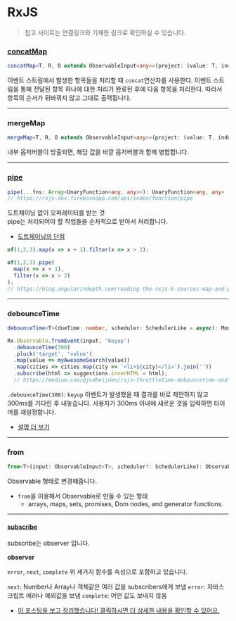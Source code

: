 RxJS
============
> 참고 사이트는 연결링크와 기재한 링크로 확인하실 수 있습니다.

### [concatMap](https://www.androidhuman.com/community/2016/02/08/gdg_korea_android_weekly_02_1/   )
```typescript
concatMap<T, R, O extends ObservableInput<any>>(project: (value: T, index: number) => O, resultSelector?: (outerValue: T, innerValue: ObservedValueOf<O>, outerIndex: number, innerIndex: number) => R): OperatorFunction<T, ObservedValueOf<O> | R>
```

이벤트 스트림에서 발생한 항목들을 처리할 때 `concat`연산자를 사용한다. 이벤트 스트림을 통해 전달된 항목  하나에 대한 처리가 완료된 후에 다음 항목을 처리한다. 따라서 항목의 순서가 뒤바뀌지 않고 그대로 출력됩니다.   

---

### mergeMap
```typescript
mergeMap<T, R, O extends ObservableInput<any>>(project: (value: T, index: number) => O, resultSelector?: ((outerValue: T, innerValue: ObservedValueOf<O>, outerIndex: number, innerIndex: number) => R) | number, concurrent: number = Number.POSITIVE_INFINITY): OperatorFunction<T, ObservedValueOf<O> | R>
```

내부 옵저버블이 방출되면, 해당 값을 바깥 옵저버블과 함께 병합합니다.

---

### [pipe](https://feel5ny.github.io/2018/11/18/Async_04/)
```typescript 
pipe(...fns: Array<UnaryFunction<any, any>>): UnaryFunction<any, any> 
// https://rxjs-dev.firebaseapp.com/api/index/function/pipe
```
도트체이닝 없이 오퍼레이터를 받는 것   
pipe는 처리되어야 할 작업들을 순차적으로 받아서 처리합니다.

- [도트체이닝의 단점](https://feel5ny.github.io/2018/11/18/Async_04/)

```typescript
of(1,2,3).map(x => x + 1).filter(x => x > 2);

of(1,2,3).pipe(
  map(x => x + 1),
  filter(x => x > 2)
);
// https://blog.angularindepth.com/reading-the-rxjs-6-sources-map-and-pipe-94d51fec71c2
```

---

### debounceTime
```typescript
debounceTime<T>(dueTime: number, scheduler: SchedulerLike = async): MonoTypeOperatorFunction<T>
```

```typescript
Rx.Observable.fromEvent(input, 'keyup')
  .debounceTime(300)
  .pluck('target', 'value')
  .map(value => myAwesomeSearch(value))
  .map(cities => cities.map(city => `<li>${city}</li>`).join(''))
  .subscribe(html => suggestions.innerHTML = html);
  // https://medium.com/@jvdheijden/rxjs-throttletime-debouncetime-and-audittime-explained-in-examples-c393178458f3
  ```
`.debounceTime(300)`: `keyup` 이벤트가 발생했을 때 결과를 바로 제안하지 않고 300ms를 기다린 후 내놓습니다. 사용자가 300ms 이내에 새로운 것을 입력하면 타이머를 재설정합니다.
- [설명 더 보기](https://medium.com/@jvdheijden/rxjs-throttletime-debouncetime-and-audittime-explained-in-examples-c393178458f3)


---

### from
```typescript
from<T>(input: ObservableInput<T>, scheduler?: SchedulerLike): Observable<T>
  ```
  Observable 형태로 변경해줍니다.
- `from`을 이용해서 Observable로 만들 수 있는 형태
  - arrays, maps, sets, promises, Dom nodes, and generator functions.

---

#### [subscribe](https://blog.angularindepth.com/how-to-read-the-rxjs-6-sources-part-1-understanding-of-and-subscriptions-694e7d9def6b)

subscribe는 observer 입니다.

**observer**

`error`, `next`, `complete`
위 세가지 함수를 속성으로 포함하고 있습니다.

`next`: Number나 Array나 객체같은 여러 값을 subscribers에게 보냄
`error`: 자바스크립트 에러나 예외값을 보냄
`complete`: 어떤 값도 보내지 않음

- [이 포스팅을 보고 정리했습니다! 클릭하시면 더 상세한 내용을 확인할 수 있어요.](https://feel5ny.github.io/2018/03/25/angular_observable/)

